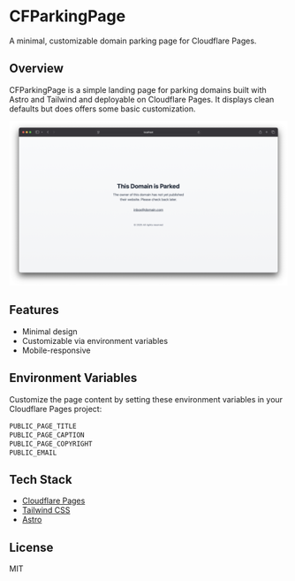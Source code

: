 # CFParkingPage

A minimal, customizable domain parking page for Cloudflare Pages.

## Overview

CFParkingPage is a simple landing page for parking domains built with Astro and Tailwind and deployable on Cloudflare Pages. It displays clean defaults but does offers some basic customization.

![Screenshot](https://github.com/jacobdejean/cfparkingpage/blob/42190f4507ab050dbd1834c976388bbb88f1a927/screenshots/SCR-20250405-tsbi.png)

## Features

- Minimal design
- Customizable via environment variables
- Mobile-responsive

## Environment Variables

Customize the page content by setting these environment variables in your Cloudflare Pages project:

```
PUBLIC_PAGE_TITLE
PUBLIC_PAGE_CAPTION
PUBLIC_PAGE_COPYRIGHT
PUBLIC_EMAIL
```

## Tech Stack

- [Cloudflare Pages](https://developers.cloudflare.com/pages/)
- [Tailwind CSS](https://tailwindcss.com)
- [Astro](https://astro.build)

## License

MIT
